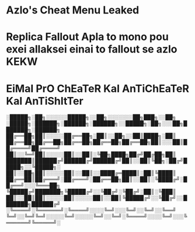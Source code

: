# Azlo's Cheat Menu Leaked
# Replica Fallout Apla to mono pou exei allaksei einai to fallout se azlo KEKW
# EiMaI PrO ChEaTeR KaI AnTiChEaTeR KaI AnTiShItTer


░█████╗░██╗░░░░░░█████╗░░██╗░░░░░░░██╗███╗░░██╗  ░█████╗░██████╗░██████╗░██████╗░░█████╗░██╗░░░██╗███████╗░██████╗
██╔══██╗██║░░░░░██╔══██╗░██║░░██╗░░██║████╗░██║  ██╔══██╗██╔══██╗██╔══██╗██╔══██╗██╔══██╗██║░░░██║██╔════╝██╔════╝
██║░░╚═╝██║░░░░░██║░░██║░╚██╗████╗██╔╝██╔██╗██║  ███████║██████╔╝██████╔╝██████╔╝██║░░██║╚██╗░██╔╝█████╗░░╚█████╗░
██║░░██╗██║░░░░░██║░░██║░░████╔═████║░██║╚████║  ██╔══██║██╔═══╝░██╔═══╝░██╔══██╗██║░░██║░╚████╔╝░██╔══╝░░░╚═══██╗
╚█████╔╝███████╗╚█████╔╝░░╚██╔╝░╚██╔╝░██║░╚███║  ██║░░██║██║░░░░░██║░░░░░██║░░██║╚█████╔╝░░╚██╔╝░░███████╗██████╔╝
░╚════╝░╚══════╝░╚════╝░░░░╚═╝░░░╚═╝░░╚═╝░░╚══╝  ╚═╝░░╚═╝╚═╝░░░░░╚═╝░░░░░╚═╝░░╚═╝░╚════╝░░░░╚═╝░░░╚══════╝╚═════╝░
